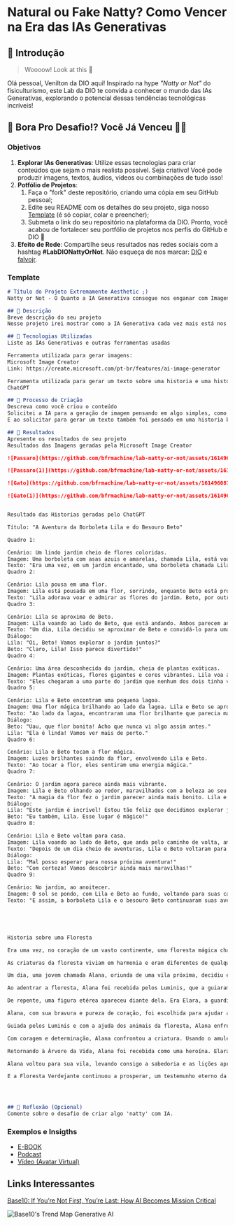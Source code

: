 # Natural ou Fake Natty? Como Vencer na Era das IAs Generativas

## 🚀 Introdução

> Woooow! Look at this 👀

Olá pessoal, Venilton da DIO aqui! Inspirado na hype _"Natty or Not"_ do fisiculturismo, este Lab da DIO te convida a conhecer o mundo das IAs Generativas, explorando o potencial dessas tendências tecnológicas incríveis!

## 🎯 Bora Pro Desafio!? Você Já Venceu 💪🤓

### Objetivos

1. **Explorar IAs Generativas**: Utilize essas tecnologias para criar conteúdos que sejam o mais realista possível. Seja criativo! Você pode produzir imagens, textos, áudios, vídeos ou combinações de tudo isso!
1. **Potfólio de Projetos**:
    1. Faça o "fork" deste repositório, criando uma cópia em seu GitHub pessoal;
    2. Edite seu README com os detalhes do seu projeto, siga nosso [Template](#template) (é só copiar, colar e preencher);
    3. Submeta o link do seu repositório na plataforma da DIO. Pronto, você acabou de fortalecer seu portfólio de projetos nos perfis do GitHub e DIO 🚀
1. **Efeito de Rede**: Compartilhe seus resultados nas redes sociais com a hashtag **#LabDIONattyOrNot**. Não esqueça de nos marcar: [DIO](https://www.linkedin.com/school/dio-makethechange) e [falvojr](https://www.linkedin.com/in/falvojr).

### Template

```markdown
# Título do Projeto Extremamente Aesthetic ;)
Natty or Not - O Quanto a IA Generativa consegue nos enganar com Imagens, textos, audios e videos

## 📒 Descrição
Breve descrição do seu projeto
Nesse projeto irei mostrar como a IA Generativa cada vez mais está nos deixando confuso com o que pode ser reproduzido ou gerado, podendo nos enganar ao tentar descobrir se foi realizado pela maquina ou por um humano, desde uma imagem um video, audio, texto, deixando duvidas

## 🤖 Tecnologias Utilizadas
Liste as IAs Generativas e outras ferramentas usadas

Ferramenta utilizada para gerar imagens:
Microsoft Image Creator
Link: https://create.microsoft.com/pt-br/features/ai-image-generator

Ferramenta utilizada para gerar um texto sobre uma historia e uma historia em quadrinhos sem ilustração:
ChatGPT

## 🧐 Processo de Criação
Descreva como você criou o conteúdo
Solicitei a IA para a geração de imagem pensando em algo simples, como um passaro com asas coloridas voando e um gato, pra ver o quanto a IA nos engana com os detalhes
E ao solicitar para gerar um texto também foi pensado em uma historia bem simples, sobre uma floresta e a outra historia em quadrinhos sem ilustração de uma borboleta e um besouro, onde é possivel ler os detalhes das historias e como foi bem construida

## 🚀 Resultados
Apresente os resultados do seu projeto
Resultados das Imagens geradas pela Microsoft Image Creator

![Passaro](https://github.com/bfrmachine/lab-natty-or-not/assets/161496087/3975413d-98a7-42ed-a72a-78b377e8d6e8)

![Passaro(1)](https://github.com/bfrmachine/lab-natty-or-not/assets/161496087/f9b973ec-6240-4c12-afeb-0fde71e44397)

![Gato](https://github.com/bfrmachine/lab-natty-or-not/assets/161496087/539da903-dc32-4587-907f-9d0a68ca4222)

![Gato(1)](https://github.com/bfrmachine/lab-natty-or-not/assets/161496087/050621d9-992c-4f07-b3ff-8cc14ffb994a)


Resultado das Historias geradas pelo ChatGPT

Título: "A Aventura da Borboleta Lila e do Besouro Beto"

Quadro 1:

Cenário: Um lindo jardim cheio de flores coloridas.
Imagem: Uma borboleta com asas azuis e amarelas, chamada Lila, está voando sobre as flores. Um besouro robusto com carapaça verde brilhante, chamado Beto, está andando no chão.
Texto: "Era uma vez, em um jardim encantado, uma borboleta chamada Lila e um besouro chamado Beto."
Quadro 2:

Cenário: Lila pousa em uma flor.
Imagem: Lila está pousada em uma flor, sorrindo, enquanto Beto está próximo a uma pequena pedra, olhando curioso.
Texto: "Lila adorava voar e admirar as flores do jardim. Beto, por outro lado, gostava de explorar o solo e descobrir novos caminhos."
Quadro 3:

Cenário: Lila se aproxima de Beto.
Imagem: Lila voando ao lado de Beto, que está andando. Ambos parecem animados.
Texto: "Um dia, Lila decidiu se aproximar de Beto e convidá-lo para uma aventura."
Diálogo:
Lila: "Oi, Beto! Vamos explorar o jardim juntos?"
Beto: "Claro, Lila! Isso parece divertido!"
Quadro 4:

Cenário: Uma área desconhecida do jardim, cheia de plantas exóticas.
Imagem: Plantas exóticas, flores gigantes e cores vibrantes. Lila voa acima, enquanto Beto anda cautelosamente.
Texto: "Eles chegaram a uma parte do jardim que nenhum dos dois tinha visto antes."
Quadro 5:

Cenário: Lila e Beto encontram uma pequena lagoa.
Imagem: Uma flor mágica brilhando ao lado da lagoa. Lila e Beto se aproximando.
Texto: "Ao lado da lagoa, encontraram uma flor brilhante que parecia mágica."
Diálogo:
Beto: "Uau, que flor bonita! Acho que nunca vi algo assim antes."
Lila: "Ela é linda! Vamos ver mais de perto."
Quadro 6:

Cenário: Lila e Beto tocam a flor mágica.
Imagem: Luzes brilhantes saindo da flor, envolvendo Lila e Beto.
Texto: "Ao tocar a flor, eles sentiram uma energia mágica."
Quadro 7:

Cenário: O jardim agora parece ainda mais vibrante.
Imagem: Lila e Beto olhando ao redor, maravilhados com a beleza ao seu redor.
Texto: "A magia da flor fez o jardim parecer ainda mais bonito. Lila e Beto sentiram-se mais conectados ao lugar do que nunca."
Diálogo:
Lila: "Este jardim é incrível! Estou tão feliz que decidimos explorar juntos."
Beto: "Eu também, Lila. Esse lugar é mágico!"
Quadro 8:

Cenário: Lila e Beto voltam para casa.
Imagem: Lila voando ao lado de Beto, que anda pelo caminho de volta, ambos sorrindo.
Texto: "Depois de um dia cheio de aventuras, Lila e Beto voltaram para casa, felizes por terem explorado o jardim juntos."
Diálogo:
Lila: "Mal posso esperar para nossa próxima aventura!"
Beto: "Com certeza! Vamos descobrir ainda mais maravilhas!"
Quadro 9:

Cenário: No jardim, ao anoitecer.
Imagem: O sol se pondo, com Lila e Beto ao fundo, voltando para suas casas.
Texto: "E assim, a borboleta Lila e o besouro Beto continuaram suas aventuras, descobrindo as maravilhas do jardim e fortalecendo sua amizade a cada dia."





Historia sobre uma Floresta 

Era uma vez, no coração de um vasto continente, uma floresta mágica chamada Floresta Verdejante. A floresta era conhecida por sua beleza indescritível e mistérios antigos. Árvores imponentes com troncos largos e folhas esmeralda formavam um dossel tão denso que, durante o dia, apenas raios de sol esparsos conseguiam penetrar, criando padrões de luz e sombra no chão coberto de musgo.

As criaturas da floresta viviam em harmonia e eram diferentes de qualquer outra encontrada no mundo exterior. Havia os Luminis, pequenas criaturas aladas que brilhavam à noite como vaga-lumes, e os Silfídeos, espíritos gentis das árvores que sussurravam segredos aos viajantes perdidos. No centro da floresta, havia uma árvore colossal chamada Árvore da Vida. Esta árvore tinha mais de mil anos e seus galhos se estendiam tão longe que pareciam tocar o horizonte. Diziam que suas raízes eram profundas o suficiente para alcançar o próprio coração da terra.

Um dia, uma jovem chamada Alana, oriunda de uma vila próxima, decidiu explorar a Floresta Verdejante. Ela tinha ouvido histórias sobre a magia da floresta desde criança e sempre sentiu uma atração irresistível por ela. Alana era curiosa e corajosa, com um coração puro e um desejo profundo de descobrir os segredos da floresta.

Ao adentrar a floresta, Alana foi recebida pelos Luminis, que a guiaram por um caminho luminoso. Eles a levaram a um riacho cristalino onde as águas sussurravam canções antigas. Ela seguiu o riacho até uma clareira onde encontrou a Árvore da Vida. A árvore emanava uma aura de paz e sabedoria, e Alana sentiu uma conexão imediata.

De repente, uma figura etérea apareceu diante dela. Era Elara, a guardiã da floresta, uma Silfídea de beleza radiante. Com olhos brilhantes e um sorriso sereno, Elara disse a Alana que a Floresta Verdejante estava em perigo. Uma escuridão misteriosa estava se aproximando, ameaçando desequilibrar a harmonia da floresta.

Alana, com sua bravura e pureza de coração, foi escolhida para ajudar a floresta. Elara entregou-lhe um amuleto feito de uma folha da Árvore da Vida, dizendo que ele tinha o poder de repelir a escuridão. A missão de Alana era encontrar a fonte da escuridão e usar o amuleto para restaurar a luz.

Guiada pelos Luminis e com a ajuda dos animais da floresta, Alana enfrentou muitos desafios. Ela cruzou pântanos traiçoeiros, subiu montanhas rochosas e navegou por florestas densas. Finalmente, ela chegou a uma caverna sombria de onde a escuridão emanava. Dentro da caverna, Alana encontrou uma criatura sombria, um ser feito de sombras que se alimentava da negatividade e do medo.

Com coragem e determinação, Alana confrontou a criatura. Usando o amuleto da Árvore da Vida, ela irradiou uma luz brilhante que dissolveu as sombras, banindo a escuridão para sempre. A floresta foi envolta em uma onda de energia positiva, e a harmonia foi restaurada.

Retornando à Árvore da Vida, Alana foi recebida como uma heroína. Elara e as criaturas da floresta celebraram sua bravura. A Árvore da Vida floresceu ainda mais, e a floresta inteira parecia respirar em alívio.

Alana voltou para sua vila, levando consigo a sabedoria e as lições aprendidas na Floresta Verdejante. Ela se tornou uma guardiã da natureza, ensinando a todos sobre a importância de proteger e respeitar o equilíbrio natural. E assim, a lenda de Alana e a Floresta Verdejante foi contada por gerações, inspirando muitos a cuidar da Terra e suas maravilhas.

E a Floresta Verdejante continuou a prosperar, um testemunho eterno da coragem e bondade de uma jovem que ouviu o chamado da natureza e atendeu.




## 💭 Reflexão (Opcional)
Comente sobre o desafio de criar algo 'natty' com IA.
```

### Exemplos e Insigths

- [E-BOOK](/exemplos/E-BOOK.md)
- [Podcast](/exemplos/PODCAST.md)
- [Vídeo (Avatar Virtual)](/exemplos/VIDEO.md)

## Links Interessantes

[Base10: If You’re Not First, You’re Last: How AI Becomes Mission Critical](https://base10.vc/post/generative-ai-mission-critical/)

![Base10's Trend Map Generative AI](https://github.com/digitalinnovationone/lab-natty-or-not/assets/730492/f4df26e8-f8f7-4419-8252-c69d73ea930c)
